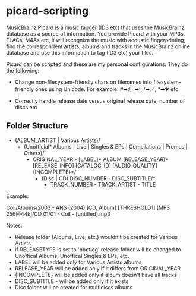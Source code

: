 # picard-scripting

[MusicBrainz Picard](https://picard.musicbrainz.org) is a music tagger (ID3 etc) that uses the MusicBrainz database as a source of information.
You provide Picard with your MP3s, FLACs, M4As etc, it will recognize the music with acoustic fingerprinting, find the correspondent artists, albums and tracks in the MusicBrainz online database and use this information to tag (ID3 etc) your files.

Picard can be scripted and these are my personal configurations. They do the following:

* Change non-filesystem-friendly chars on filenames into filesystem-friendly ones using Unicode. For example: #➡♯, :➡∶, /➡／, *➡✱ etc

* Correctly handle release date versus original release date, number of discs etc


## Folder Structure ##

* (ALBUM_ARTIST | Various Artists)/
	* (Unofficial* Albums | Live | Singles & EPs | Compilations | Promos | Others)/
		* ORIGINAL_YEAR - [LABEL]* ALBUM (RELEASE_YEAR)* [RELEASE_INFO] [CATALOG_ID] [AUDIO_QUALITY] {INCOMPLETE}*/
			* (Disc | CD) DISC_NUMBER - DISC_SUBTITLE/*
				* TRACK_NUMBER - TRACK_ARTIST - TITLE

Example:

Coil/Albums/2003 - ANS (2004) [CD, Album] [THRESHOLD1] [MP3 256@44k]/CD 01/01 - Coil - [untitled].mp3

Notes:

* Release folder (Albums, Live, etc.) wouldn't be created for Various Artists
* if RELEASETYPE is set to 'bootleg' release folder will be changed to Unoffical Albums, Unoffical Singles & EPs, etc.
* LABEL will be added only for Various Artists albums
* RELEASE_YEAR will be added only if it differs from ORIGINAL_YEAR
* {INCOMPLETE} will be added only if album doesn't have all tracks
* DISC_SUBTITLE - will be added only if it exists
* Disc folder will be created for multidiscs albums



